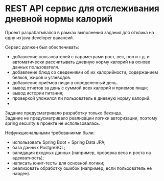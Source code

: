 # REST API сервис для отслеживания дневной нормы калорий #
Проект разрабатывался в рамках выполнения задания для отклика на одну из java developer вакансий.

Сервис должен был обеспечивать:
- добавление пользователей с параметрами рост, вес, пол и т.д. и автоматически рассчитывать дневную норму калорий на основе данных пользователя.
- добавление блюд со сведениями об их калорийности, содержанием белков, жиров и углеводов.
- добавление приёмов пищи в определенный день.
- вывод отчетов за день с суммой всех калорий и приемов пищи;
- вывод истории питания;
- проверкой уложился ли пользователь в дневную норму калорий.
- 
Задание предусматривало разработку только бекэнда.  
Задание не предусматривало реализации логики авторизации, поэтому spring security в проекте не использовалась.

Нефункциональными требованиями были:
- использовать Spring Boot + Spring Data JPA;
- база данных PostgreSQL;
- валидация входных данных (например, проверка веса и роста на адекватность);
- написать юнит-тесты для основной логики;
- реализовать обработку ошибок (например, если пользователь не найден).


